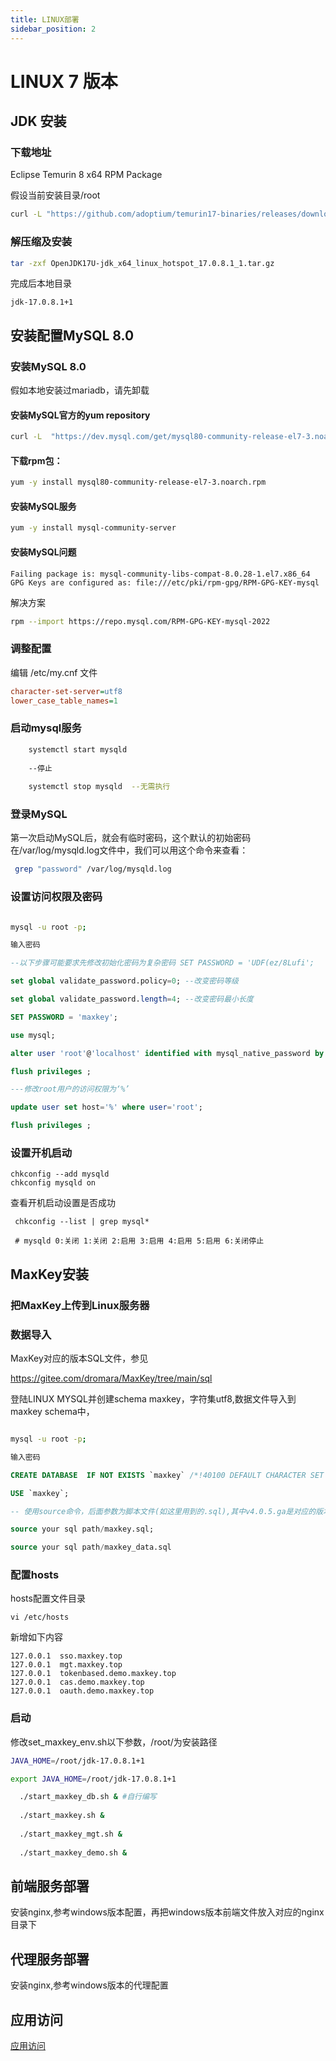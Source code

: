 ```yaml
---
title: LINUX部署
sidebar_position: 2
---
```


# LINUX 7 版本


## JDK 安装

### 下载地址

Eclipse Temurin 8  x64 RPM Package

假设当前安装目录/root
	
```bash
curl -L "https://github.com/adoptium/temurin17-binaries/releases/download/jdk-17.0.8.1%2B1/OpenJDK17U-jdk_x64_linux_hotspot_17.0.8.1_1.tar.gz" -H "Cookie: oraclelicense=accept-securebackup-cookie"  -H "Connection: keep-alive" -O  
```
 
### 解压缩及安装

```bash
tar -zxf OpenJDK17U-jdk_x64_linux_hotspot_17.0.8.1_1.tar.gz
```

完成后本地目录

```
jdk-17.0.8.1+1
```

## 安装配置MySQL 8.0

### 安装MySQL 8.0
假如本地安装过mariadb，请先卸载

#### 安装MySQL官方的yum repository

```bash
curl -L  "https://dev.mysql.com/get/mysql80-community-release-el7-3.noarch.rpm"  -O 
```
 
#### 下载rpm包：

```bash
yum -y install mysql80-community-release-el7-3.noarch.rpm
```
 
#### 安装MySQL服务
 
```bash
yum -y install mysql-community-server
```

#### 安装MySQL问题

```
Failing package is: mysql-community-libs-compat-8.0.28-1.el7.x86_64  GPG Keys are configured as: file:///etc/pki/rpm-gpg/RPM-GPG-KEY-mysql
```

解决方案

```bash
rpm --import https://repo.mysql.com/RPM-GPG-KEY-mysql-2022
```

### 调整配置

编辑 /etc/my.cnf 文件

```ini
character-set-server=utf8
lower_case_table_names=1
```
 
### 启动mysql服务
```bash
    systemctl start mysqld
	
	--停止
	
	systemctl stop mysqld  --无需执行
```
	
### 登录MySQL

 第一次启动MySQL后，就会有临时密码，这个默认的初始密码在/var/log/mysqld.log文件中，我们可以用这个命令来查看：
 
```bash
 grep "password" /var/log/mysqld.log
```
 
### 设置访问权限及密码
```bash

mysql -u root -p;

输入密码

```

```sql
--以下步骤可能要求先修改初始化密码为复杂密码 SET PASSWORD = 'UDF(ez/8Lufi';

set global validate_password.policy=0; --改变密码等级

set global validate_password.length=4; --改变密码最小长度

SET PASSWORD = 'maxkey';

use mysql;

alter user 'root'@'localhost' identified with mysql_native_password by 'maxkey';

flush privileges ;

---修改root用户的访问权限为‘%’

update user set host='%' where user='root';

flush privileges ;

```
 
### 设置开机启动

```
chkconfig --add mysqld
chkconfig mysqld on
```

查看开机启动设置是否成功

```
 chkconfig --list | grep mysql*
 
 # mysqld 0:关闭 1:关闭 2:启用 3:启用 4:启用 5:启用 6:关闭停止
```


## MaxKey安装

### 把MaxKey上传到Linux服务器

### 数据导入

MaxKey对应的版本SQL文件，参见

https://gitee.com/dromara/MaxKey/tree/main/sql

登陆LINUX MYSQL并创建schema maxkey，字符集utf8,数据文件导入到maxkey schema中，

```bash

mysql -u root -p;

输入密码
```

```sql
CREATE DATABASE  IF NOT EXISTS `maxkey` /*!40100 DEFAULT CHARACTER SET utf8 */ /*!80016 DEFAULT ENCRYPTION='N' */;

USE `maxkey`;

-- 使用source命令，后面参数为脚本文件(如这里用到的.sql),其中v4.0.5.ga是对应的版本号

source your sql path/maxkey.sql;

source your sql path/maxkey_data.sql

```


### 配置hosts

hosts配置文件目录

```
vi /etc/hosts
```

新增如下内容

```
127.0.0.1  sso.maxkey.top
127.0.0.1  mgt.maxkey.top
127.0.0.1  tokenbased.demo.maxkey.top
127.0.0.1  cas.demo.maxkey.top
127.0.0.1  oauth.demo.maxkey.top
```

### 启动

修改set_maxkey_env.sh以下参数，/root/为安装路径

```bash
JAVA_HOME=/root/jdk-17.0.8.1+1

export JAVA_HOME=/root/jdk-17.0.8.1+1
```


```bash
  ./start_maxkey_db.sh & #自行编写
  
  ./start_maxkey.sh &
  
  ./start_maxkey_mgt.sh &
  
  ./start_maxkey_demo.sh &
```

## 前端服务部署

安装nginx,参考windows版本配置，再把windows版本前端文件放入对应的nginx目录下

## 代理服务部署

安装nginx,参考windows版本的代理配置

## 应用访问
<a href="../requirements#应用访问" >应用访问</a>